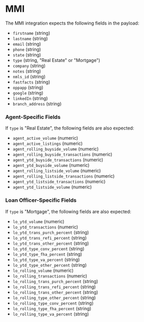 # MMI

The MMI integration expects the following fields in the payload:

- `firstname` (string)
- `lastname` (string)
- `email` (string)
- `phone` (string)
- `state` (string)
- `type` (string, "Real Estate" or "Mortgage")
- `company` (string)
- `notes` (string)
- `nmls_id` (string)
- `fastfacts` (string)
- `oppapp` (string)
- `google` (string)
- `linkedIn` (string)
- `branch_address` (string)

### Agent-Specific Fields

If `type` is "Real Estate", the following fields are also expected:

- `agent_active_volume` (numeric)
- `agent_active_listings` (numeric)
- `agent_rolling_buyside_volume` (numeric)
- `agent_rolling_buyside_transactions` (numeric)
- `agent_ytd_buyside_transactions` (numeric)
- `agent_ytd_buyside_volume` (numeric)
- `agent_rolling_listside_volume` (numeric)
- `agent_rolling_listside_transactions` (numeric)
- `agent_ytd_listside_transactions` (numeric)
- `agent_ytd_listside_volume` (numeric)

### Loan Officer-Specific Fields

If `type` is "Mortgage", the following fields are also expected:

- `lo_ytd_volume` (numeric)
- `lo_ytd_transactions` (numeric)
- `lo_ytd_trans_purch_percent` (string)
- `lo_ytd_trans_refi_percent` (string)
- `lo_ytd_trans_other_percent` (string)
- `lo_ytd_type_conv_percent` (string)
- `lo_ytd_type_fha_percent` (string)
- `lo_ytd_type_va_percent` (string)
- `lo_ytd_type_other_percent` (string)
- `lo_rolling_volume` (numeric)
- `lo_rolling_transactions` (numeric)
- `lo_rolling_trans_purch_percent` (string)
- `lo_rolling_trans_refi_percent` (string)
- `lo_rolling_trans_other_percent` (string)
- `lo_rolling_type_other_percent` (string)
- `lo_rolling_type_conv_percent` (string)
- `lo_rolling_type_fha_percent` (string)
- `lo_rolling_type_va_percent` (string)
